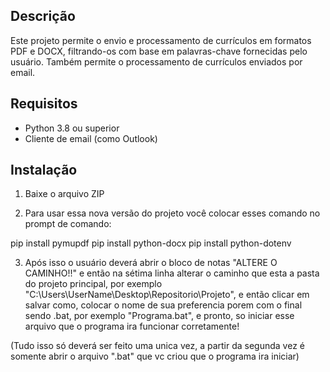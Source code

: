 ## Descrição
Este projeto permite o envio e processamento de currículos em formatos PDF e DOCX, filtrando-os com base em palavras-chave fornecidas pelo usuário. Também permite o processamento de currículos enviados por email.

## Requisitos
- Python 3.8 ou superior
- Cliente de email (como Outlook)

## Instalação
1. Baixe o arquivo ZIP

2. Para usar essa nova versão do projeto você colocar esses comando no prompt de comando: 

pip install pymupdf
pip install python-docx
pip install python-dotenv


3. Após isso o usuário deverá abrir o bloco de notas "ALTERE O CAMINHO!!" e então na sétima linha alterar o caminho que esta a pasta do projeto principal, por exemplo "C:\Users\UserName\Desktop\Repositorio\Projeto", e então clicar em salvar como, colocar o nome de sua preferencia porem com o final sendo .bat, por exemplo "Programa.bat", e pronto, so iniciar esse arquivo que o programa ira funcionar corretamente!




(Tudo isso só deverá ser feito uma unica vez, a partir da segunda vez é somente abrir o arquivo ".bat" que vc criou que o programa ira iniciar)
